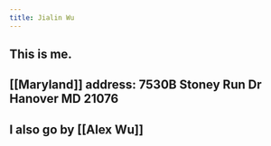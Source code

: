 ```yaml
---
title: Jialin Wu
---
```


## This is me.

## [[Maryland]] address: 7530B Stoney Run Dr   Hanover MD 21076

## I also go by [[Alex Wu]]

